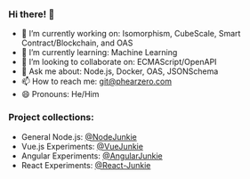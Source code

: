 ### Hi there! 👋 

- 🔭 I’m currently working on: Isomorphism, CubeScale, Smart Contract/Blockchain, and OAS
- 🌱 I’m currently learning: Machine Learning
- 👯 I’m looking to collaborate on: ECMAScript/OpenAPI
- 💬 Ask me about: Node.js, Docker, OAS, JSONSchema
- 📫 How to reach me: git@phearzero.com 
- 😄 Pronouns: He/Him

### Project collections:
 - General Node.js: [@NodeJunkie](https://github.com/NodeJunkie)
 - Vue.js Experiments: [@VueJunkie](https://github.com/VueJunkie)
 - Angular Experiments: [@AngularJunkie](https://github.com/AngularJunkie)
 - React Experiments: [@React-Junkie](https://github.com/React-Junkie)
